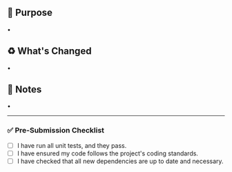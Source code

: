 <!-- Purpose section: Explain the purpose of this pull request. Provide any relevant context or link related issues. -->
## :eyes: Purpose
•

<!-- What's Changed section: Describe what has been changed in this pull request. Be specific about what has been added, modified, or fixed. Include a reminder for contributors to check and update packages to their latest versions as part of good code hygiene. -->
<!-- Dependencies Update Reminder: Gently remind contributors to ensure all packages and dependencies they have worked with are updated to their latest versions. This practice helps in maintaining code quality and security. -->
## :recycle: What's Changed
• 

<!-- Notes section: Add any additional notes, such as special instructions for testing, potential impacts on other areas of the codebase, etc. -->
## :memo: Notes
•

---
<!-- Pre-Submission Checklist: Ensure you've completed the following actions before submitting the PR -->
### :white_check_mark: Pre-Submission Checklist
- [ ] I have run all unit tests, and they pass.
- [ ] I have ensured my code follows the project's coding standards.
- [ ] I have checked that all new dependencies are up to date and necessary.
